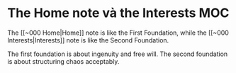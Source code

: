 # The Home note và the Interests MOC
The [[~000 Home|Home]] note is like the First Foundation, while the [[~000 Interests|Interests]] note is like the Second Foundation. 

The first foundation is about ingenuity and free will. The second foundation is about structuring chaos acceptably. 